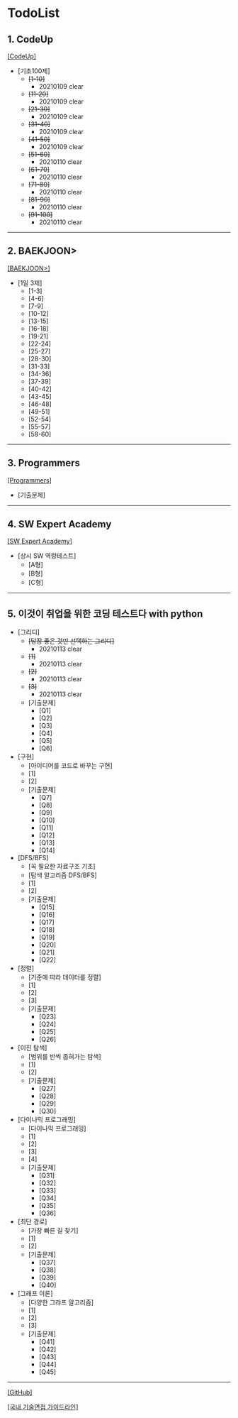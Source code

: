 TodoList
========
## 1. CodeUp
[[CodeUp]](https://www.codeup.kr/)

- [기초100제]
  - ~~[1-10]~~ 
    - 20210109 clear
  - ~~[11-20]~~
    - 20210109 clear
  - ~~[21-30]~~
    - 20210109 clear
  - ~~[31-40]~~
    - 20210109 clear
  - ~~[41-50]~~
    - 20210109 clear
  - ~~[51-60]~~
    - 20210110 clear
  - ~~[61-70]~~
    - 20210110 clear
  - ~~[71-80]~~
    - 20210110 clear
  - ~~[81-90]~~
    - 20210110 clear
  - ~~[91-100]~~
    - 20210110 clear

* * *

## 2. BAEKJOON>
[[BAEKJOON>]](https://www.acmicpc.net/)

- [1일 3제]
   - [1-3]
   - [4-6]
   - [7-9]
   - [10-12]
   - [13-15]
   - [16-18]
   - [19-21]
   - [22-24]
   - [25-27]
   - [28-30]
   - [31-33]
   - [34-36]
   - [37-39]
   - [40-42]
   - [43-45]
   - [46-48]
   - [49-51]
   - [52-54]
   - [55-57]
   - [58-60]
 
- - - - -

## 3. Programmers
[[Programmers]]((https://programmers.co.kr/))

- [기출문제]
  
- - - 

## 4. SW Expert Academy
[[SW Expert Academy]](https://swexpertacademy.com/main/main.do)

- [상시 SW 역량테스트]
   - [A형]
   - [B형]
   - [C형]

- - -

## 5. 이것이 취업을 위한 코딩 테스트다 with python
- [그리디]
  - ~~[당장 좋은 것만 선택하는 그리디]~~
    - 20210113 clear
  - ~~[1]~~
    - 20210113 clear
  - ~~[2]~~
    - 20210113 clear
  - ~~[3]~~
    - 20210113 clear
  - [기출문제]
    - [Q1]
    - [Q2]
    - [Q3]
    - [Q4]
    - [Q5]
    - [Q6]
- [구현]
  - [아이디어를 코드로 바꾸는 구현]
  - [1]
  - [2]
  - [기출문제]
    - [Q7]
    - [Q8]
    - [Q9]
    - [Q10]
    - [Q11]
    - [Q12]
    - [Q13]
    - [Q14]
- [DFS/BFS]
  - [꼭 필요한 자료구조 기초]
  - [탐색 알고리즘 DFS/BFS]
  - [1]
  - [2]
  - [기출문제]
    - [Q15]
    - [Q16]
    - [Q17]
    - [Q18]
    - [Q19]
    - [Q20]
    - [Q21]
    - [Q22]
- [정렬]
  - [기준에 따라 데이터를 정렬]
  - [1]
  - [2]
  - [3]
  - [기출문제]
    - [Q23]
    - [Q24]
    - [Q25]
    - [Q26]
- [이진 탐색]
  - [범위를 반씩 좁혀가는 탐색]
  - [1]
  - [2]
  - [기출문제]
    - [Q27]
    - [Q28]
    - [Q29]
    - [Q30]
- [다이나믹 프로그래밍]
  - [다이나믹 프로그래밍]
  - [1]
  - [2]
  - [3]
  - [4]
  - [기출문제]
    - [Q31]
    - [Q32]
    - [Q33]
    - [Q34]
    - [Q35]
    - [Q36]
- [최단 경로]
  - [가장 빠른 길 찾기]
  - [1]
  - [2]
  - [기출문제]
    - [Q37]
    - [Q38]
    - [Q39]
    - [Q40]
- [그래프 이론]
  - [다양한 그랴프 알고리즘]
  - [1]
  - [2]
  - [3]
  - [기출문제]
    - [Q41]
    - [Q42]
    - [Q43]
    - [Q44]
    - [Q45]
- - -
[[GitHub]](https://github.com/ksg0605/PythonCodingTest.git)

[[국내 기술면접 가이드라인]](https://github.com/JaeYeopHan/Interview_Question_for_Beginner)
